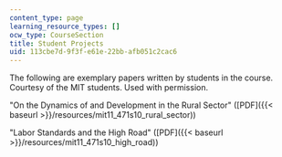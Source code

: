 ```yaml
---
content_type: page
learning_resource_types: []
ocw_type: CourseSection
title: Student Projects
uid: 113cbe7d-9f3f-e61e-22bb-afb051c2cac6
---
```


The following are exemplary papers written by students in the course.  Courtesy of the MIT students. Used with permission.

"On the Dynamics of and Development in the Rural Sector" ([PDF]({{< baseurl >}}/resources/mit11_471s10_rural_sector))

"Labor Standards and the High Road" ([PDF]({{< baseurl >}}/resources/mit11_471s10_high_road))